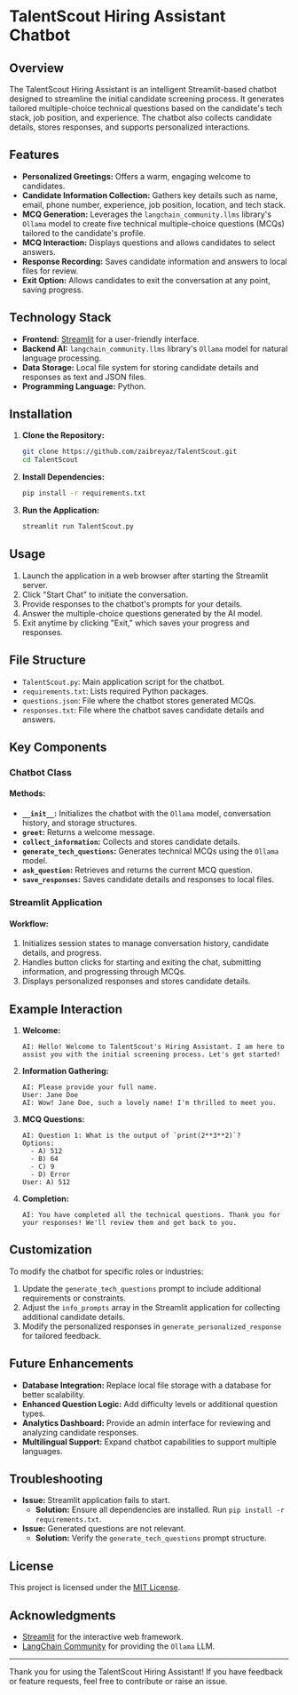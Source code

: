 # TalentScout Hiring Assistant Chatbot

## Overview

The TalentScout Hiring Assistant is an intelligent Streamlit-based chatbot designed to streamline the initial candidate screening process. It generates tailored multiple-choice technical questions based on the candidate's tech stack, job position, and experience. The chatbot also collects candidate details, stores responses, and supports personalized interactions.

## Features

- **Personalized Greetings:** Offers a warm, engaging welcome to candidates.
- **Candidate Information Collection:** Gathers key details such as name, email, phone number, experience, job position, location, and tech stack.
- **MCQ Generation:** Leverages the `langchain_community.llms` library's `Ollama` model to create five technical multiple-choice questions (MCQs) tailored to the candidate's profile.
- **MCQ Interaction:** Displays questions and allows candidates to select answers.
- **Response Recording:** Saves candidate information and answers to local files for review.
- **Exit Option:** Allows candidates to exit the conversation at any point, saving progress.

## Technology Stack

- **Frontend:** [Streamlit](https://streamlit.io/) for a user-friendly interface.
- **Backend AI:** `langchain_community.llms` library's `Ollama` model for natural language processing.
- **Data Storage:** Local file system for storing candidate details and responses as text and JSON files.
- **Programming Language:** Python.

## Installation

1. **Clone the Repository:**
   ```bash
   git clone https://github.com/zaibreyaz/TalentScout.git
   cd TalentScout
   ```

2. **Install Dependencies:**
   ```bash
   pip install -r requirements.txt
   ```

3. **Run the Application:**
   ```bash
   streamlit run TalentScout.py
   ```

## Usage

1. Launch the application in a web browser after starting the Streamlit server.
2. Click "Start Chat" to initiate the conversation.
3. Provide responses to the chatbot's prompts for your details.
4. Answer the multiple-choice questions generated by the AI model.
5. Exit anytime by clicking "Exit," which saves your progress and responses.

## File Structure

- `TalentScout.py`: Main application script for the chatbot.
- `requirements.txt`: Lists required Python packages.
- `questions.json`: File where the chatbot stores generated MCQs.
- `responses.txt`: File where the chatbot saves candidate details and answers.

## Key Components

### Chatbot Class

#### Methods:
- **`__init__`:** Initializes the chatbot with the `Ollama` model, conversation history, and storage structures.
- **`greet`:** Returns a welcome message.
- **`collect_information`:** Collects and stores candidate details.
- **`generate_tech_questions`:** Generates technical MCQs using the `Ollama` model.
- **`ask_question`:** Retrieves and returns the current MCQ question.
- **`save_responses`:** Saves candidate details and responses to local files.

### Streamlit Application

#### Workflow:
1. Initializes session states to manage conversation history, candidate details, and progress.
2. Handles button clicks for starting and exiting the chat, submitting information, and progressing through MCQs.
3. Displays personalized responses and stores candidate details.

## Example Interaction

1. **Welcome:**
   ```
   AI: Hello! Welcome to TalentScout's Hiring Assistant. I am here to assist you with the initial screening process. Let's get started!
   ```

2. **Information Gathering:**
   ```
   AI: Please provide your full name.
   User: Jane Doe
   AI: Wow! Jane Doe, such a lovely name! I'm thrilled to meet you.
   ```

3. **MCQ Questions:**
   ```
   AI: Question 1: What is the output of `print(2**3**2)`?
   Options:
     - A) 512
     - B) 64
     - C) 9
     - D) Error
   User: A) 512
   ```

4. **Completion:**
   ```
   AI: You have completed all the technical questions. Thank you for your responses! We'll review them and get back to you.
   ```

## Customization

To modify the chatbot for specific roles or industries:
1. Update the `generate_tech_questions` prompt to include additional requirements or constraints.
2. Adjust the `info_prompts` array in the Streamlit application for collecting additional candidate details.
3. Modify the personalized responses in `generate_personalized_response` for tailored feedback.

## Future Enhancements

- **Database Integration:** Replace local file storage with a database for better scalability.
- **Enhanced Question Logic:** Add difficulty levels or additional question types.
- **Analytics Dashboard:** Provide an admin interface for reviewing and analyzing candidate responses.
- **Multilingual Support:** Expand chatbot capabilities to support multiple languages.

## Troubleshooting

- **Issue:** Streamlit application fails to start.
  - **Solution:** Ensure all dependencies are installed. Run `pip install -r requirements.txt`.
- **Issue:** Generated questions are not relevant.
  - **Solution:** Verify the `generate_tech_questions` prompt structure.

## License

This project is licensed under the [MIT License](LICENSE).

## Acknowledgments

- [Streamlit](https://streamlit.io/) for the interactive web framework.
- [LangChain Community](https://langchain.com/) for providing the `Ollama` LLM.

---

Thank you for using the TalentScout Hiring Assistant! If you have feedback or feature requests, feel free to contribute or raise an issue.


